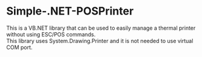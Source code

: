 # Simple-.NET-POSPrinter
This is a VB.NET library that can be used to easily manage a thermal printer without using ESC/POS commands.<br>
This library uses System.Drawing.Printer and it is not needed to use virtual COM port.
